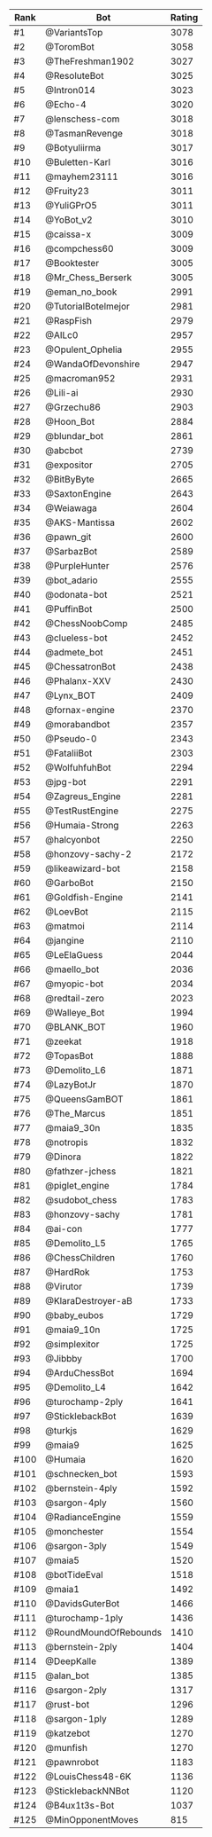 Rank|Bot|Rating
---|---|---
#1|@VariantsTop|3078
#2|@ToromBot|3058
#3|@TheFreshman1902|3027
#4|@ResoluteBot|3025
#5|@Intron014|3023
#6|@Echo-4|3020
#7|@lenschess-com|3018
#8|@TasmanRevenge|3018
#9|@Botyuliirma|3017
#10|@Buletten-Karl|3016
#11|@mayhem23111|3016
#12|@Fruity23|3011
#13|@YuliGPrO5|3011
#14|@YoBot_v2|3010
#15|@caissa-x|3009
#16|@compchess60|3009
#17|@Booktester|3005
#18|@Mr_Chess_Berserk|3005
#19|@eman_no_book|2991
#20|@TutorialBotelmejor|2981
#21|@RaspFish|2979
#22|@AILc0|2957
#23|@Opulent_Ophelia|2955
#24|@WandaOfDevonshire|2947
#25|@macroman952|2931
#26|@Lili-ai|2930
#27|@Grzechu86|2903
#28|@Hoon_Bot|2884
#29|@blundar_bot|2861
#30|@abcbot|2739
#31|@expositor|2705
#32|@BitByByte|2665
#33|@SaxtonEngine|2643
#34|@Weiawaga|2604
#35|@AKS-Mantissa|2602
#36|@pawn_git|2600
#37|@SarbazBot|2589
#38|@PurpleHunter|2576
#39|@bot_adario|2555
#40|@odonata-bot|2521
#41|@PuffinBot|2500
#42|@ChessNoobComp|2485
#43|@clueless-bot|2452
#44|@admete_bot|2451
#45|@ChessatronBot|2438
#46|@Phalanx-XXV|2430
#47|@Lynx_BOT|2409
#48|@fornax-engine|2370
#49|@morabandbot|2357
#50|@Pseudo-0|2343
#51|@FataliiBot|2303
#52|@WolfuhfuhBot|2294
#53|@jpg-bot|2291
#54|@Zagreus_Engine|2281
#55|@TestRustEngine|2275
#56|@Humaia-Strong|2263
#57|@halcyonbot|2250
#58|@honzovy-sachy-2|2172
#59|@likeawizard-bot|2158
#60|@GarboBot|2150
#61|@Goldfish-Engine|2141
#62|@LoevBot|2115
#63|@matmoi|2114
#64|@jangine|2110
#65|@LeElaGuess|2044
#66|@maello_bot|2036
#67|@myopic-bot|2034
#68|@redtail-zero|2023
#69|@Walleye_Bot|1994
#70|@BLANK_BOT|1960
#71|@zeekat|1918
#72|@TopasBot|1888
#73|@Demolito_L6|1871
#74|@LazyBotJr|1870
#75|@QueensGamBOT|1861
#76|@The_Marcus|1851
#77|@maia9_30n|1835
#78|@notropis|1832
#79|@Dinora|1822
#80|@fathzer-jchess|1821
#81|@piglet_engine|1784
#82|@sudobot_chess|1783
#83|@honzovy-sachy|1781
#84|@ai-con|1777
#85|@Demolito_L5|1765
#86|@ChessChildren|1760
#87|@HardRok|1753
#88|@Virutor|1739
#89|@KlaraDestroyer-aB|1733
#90|@baby_eubos|1729
#91|@maia9_10n|1725
#92|@simplexitor|1725
#93|@Jibbby|1700
#94|@ArduChessBot|1694
#95|@Demolito_L4|1642
#96|@turochamp-2ply|1641
#97|@SticklebackBot|1639
#98|@turkjs|1629
#99|@maia9|1625
#100|@Humaia|1620
#101|@schnecken_bot|1593
#102|@bernstein-4ply|1592
#103|@sargon-4ply|1560
#104|@RadianceEngine|1559
#105|@monchester|1554
#106|@sargon-3ply|1549
#107|@maia5|1520
#108|@botTideEval|1518
#109|@maia1|1492
#110|@DavidsGuterBot|1466
#111|@turochamp-1ply|1436
#112|@RoundMoundOfRebounds|1410
#113|@bernstein-2ply|1404
#114|@DeepKalle|1389
#115|@alan_bot|1385
#116|@sargon-2ply|1317
#117|@rust-bot|1296
#118|@sargon-1ply|1289
#119|@katzebot|1270
#120|@munfish|1270
#121|@pawnrobot|1183
#122|@LouisChess48-6K|1136
#123|@SticklebackNNBot|1120
#124|@B4ux1t3s-Bot|1037
#125|@MinOpponentMoves|815
